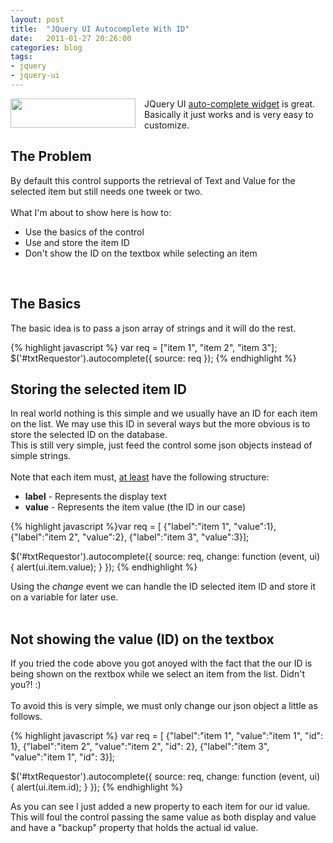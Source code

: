 ```yaml
---
layout: post
title:  "JQuery UI Autocomplete With ID"
date:   2011-01-27 20:26:00
categories: blog
tags:
- jquery
- jquery-ui
---
```


<div class="separator" style="clear: both; text-align: center; background-color: #FAA523;">
    <a href="http://jqueryui.com/" imageanchor="1" style="clear: left; float: left; margin-bottom: 1em; margin-right: 1em;">
        <img border="0" height="47" src="http://jqueryui.com/jquery-wp-content/themes/jquery/images/logo-jquery-ui@2x.png" width="200" />
    </a>
</div>
JQuery UI 
<a href="http://jqueryui.com/demos/autocomplete/">auto-complete widget</a> is great.
<br />
Basically it just works and is very easy to customize.

<h2>The Problem</h2>
By default this control supports the retrieval of Text and Value for the selected item but still needs one tweek or two.<br />
<br />
What I'm about to show here is how to:<br />
<ul><li>Use the basics of the control</li>
<li>Use and store the item ID</li>
<li>Don't show the ID on the textbox while selecting an item</li>
</ul><br />
<h2>The Basics</h2>The basic idea is to pass a json array of strings and it will do the rest.<br />

{% highlight javascript %}
var req = ["item 1", "item 2", "item 3"];
$('#txtRequestor').autocomplete({ source: req });
{% endhighlight %}

<h2>Storing the selected item ID</h2>
In real world nothing is this simple and we usually have an ID for each item on the list. We may use this ID in several ways but the more obvious is to store the selected ID on the database.<br />
This is still very simple, just feed the control some json objects instead of simple strings. <br />
<br />
Note that each item must, <u>at least</u> have the following structure:
<br />
<ul><li><b>label</b> - Represents the display text</li>
<li><b>value</b> - Represents the item value (the ID in our case)</li>
</ul>

{% highlight javascript %}var req = [
  {"label":"item 1", "value":1}, 
  {"label":"item 2", "value":2}, 
  {"label":"item 3", "value":3}];

$('#txtRequestor').autocomplete({ 
     source: req,
     change: function (event, ui) { alert(ui.item.value); } });
{% endhighlight %}

Using the <i>change</i> event we can handle the ID selected item ID and store it on a variable for later use.<br />
<br />
<h2>Not showing the value (ID) on the textbox</h2>If you tried the code above you got anoyed with the fact that the our ID is being shown on the rextbox while we select an item from the list. Didn't you?! :)<br />
<br />
To avoid this is very simple, we must only change our json object a little as follows.<br />

{% highlight javascript %}
var req = [
  {"label":"item 1", "value":"item 1", "id": 1}, 
  {"label":"item 2", "value":"item 2", "id": 2}, 
  {"label":"item 3", "value":"item 1", "id": 3}];

$('#txtRequestor').autocomplete({ 
     source: req,
     change: function (event, ui) { alert(ui.item.id); } });
{% endhighlight %}

As you can see I just added a new property to each item for our id value. This will foul the control passing the same value as both display and value and have a "backup" property that holds the actual id value.